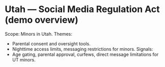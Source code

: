 # Utah — Social Media Regulation Act (demo overview)
Scope: Minors in Utah.
Themes:
- Parental consent and oversight tools.
- Nighttime access limits, messaging restrictions for minors.
Signals:
- Age gating, parental approval, curfews, direct message limitations for UT minors.